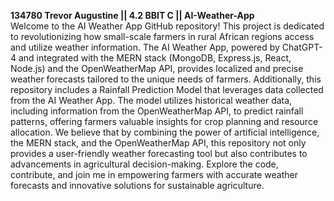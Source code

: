 <b> 134780 Trevor Augustine || 4.2 BBIT C || AI-Weather-App </b>  <br>
Welcome to the AI Weather App GitHub repository! This project is dedicated to revolutionizing how small-scale farmers in rural African regions access and utilize weather information. The AI Weather App, powered by ChatGPT-4 and integrated with the MERN stack (MongoDB, Express.js, React, Node.js) and the OpenWeatherMap API, provides localized and precise weather forecasts tailored to the unique needs of farmers. Additionally, this repository includes a Rainfall Prediction Model that leverages data collected from the AI Weather App. The model utilizes historical weather data, including information from the OpenWeatherMap API, to predict rainfall patterns, offering farmers valuable insights for crop planning and resource allocation. We believe that by combining the power of artificial intelligence, the MERN stack, and the OpenWeatherMap API, this repository not only provides a user-friendly weather forecasting tool but also contributes to advancements in agricultural decision-making. Explore the code, contribute, and join me in empowering farmers with accurate weather forecasts and innovative solutions for sustainable agriculture.
